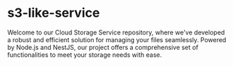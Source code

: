 # s3-like-service
Welcome to our Cloud Storage Service repository, where we've developed a robust and efficient solution for managing your files seamlessly. Powered by Node.js and NestJS, our project offers a comprehensive set of functionalities to meet your storage needs with ease.
